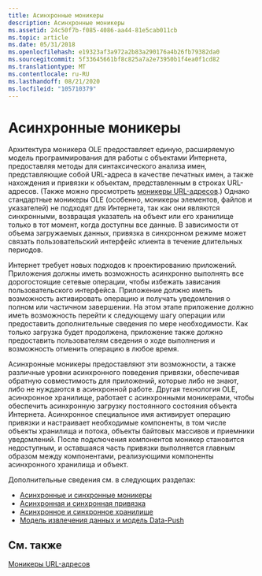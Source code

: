```yaml
---
title: Асинхронные моникеры
description: Асинхронные моникеры
ms.assetid: 24c50f7b-f085-4086-aa44-81e5cab011cb
ms.topic: article
ms.date: 05/31/2018
ms.openlocfilehash: e19323af3a972a2b83a290176a4b26fb79382da0
ms.sourcegitcommit: 5f33645661bf8c825a7a2e73950b1f4ea0f1cd82
ms.translationtype: MT
ms.contentlocale: ru-RU
ms.lasthandoff: 08/21/2020
ms.locfileid: "105710379"
---
```

# <a name="asynchronous-monikers"></a>Асинхронные моникеры

Архитектура моникера OLE предоставляет единую, расширяемую модель программирования для работы с объектами Интернета, предоставляя методы для синтаксического анализа имен, представляющие собой URL-адреса в качестве печатных имен, а также нахождения и привязки к объектам, представленным в строках URL-адресов. (Также можно просмотреть [моникеры URL-адресов](url-monikers.md).) Однако стандартные моникеры OLE (особенно, моникеры элементов, файлов и указателей) не подходят для Интернета, так как они являются синхронными, возвращая указатель на объект или его хранилище только в тот момент, когда доступны все данные. В зависимости от объема загружаемых данных, привязка в синхронном режиме может связать пользовательский интерфейс клиента в течение длительных периодов.

Интернет требует новых подходов к проектированию приложений. Приложения должны иметь возможность асинхронно выполнять все дорогостоящие сетевые операции, чтобы избежать зависания пользовательского интерфейса. Приложение должно иметь возможность активировать операцию и получать уведомления о полном или частичном завершении. На этом этапе приложение должно иметь возможность перейти к следующему шагу операции или предоставить дополнительные сведения по мере необходимости. Как только загрузка будет продолжена, приложение также должно предоставить пользователям сведения о ходе выполнения и возможность отменить операцию в любое время.

Асинхронные моникеры предоставляют эти возможности, а также различные уровни асинхронного поведения привязки, обеспечивая обратную совместимость для приложений, которые либо не знают, либо не нуждаются в асинхронной работе. Другая технология OLE, асинхронное хранилище, работает с асинхронными моникерами, чтобы обеспечить асинхронную загрузку постоянного состояния объекта Интернета. Асинхронное специальное имя активирует операцию привязки и настраивает необходимые компоненты, в том числе объекты хранилища и потока, объекты байтовых массивов и приемники уведомлений. После подключения компонентов моникер становится недоступным, и оставшаяся часть привязки выполняется главным образом между компонентами, реализующими компоненты асинхронного хранилища и объект.

Дополнительные сведения см. в следующих разделах:

-   [Асинхронные и синхронные моникеры](./asynchronous-vs.-synchronous-monikers.md)
-   [Асинхронная и синхронная привязка](./asynchronous-vs.-synchronous-binding.md)
-   [Асинхронное и синхронное хранилище](./asynchronous-vs.-synchronous-storage.md)
-   [Модель извлечения данных и модель Data-Push](./data-pull-model-vs.-data-push-model.md)

## <a name="related-topics"></a>См. также

<dl> <dt>

[Моникеры URL-адресов](url-monikers.md)
</dt> </dl>

 

 